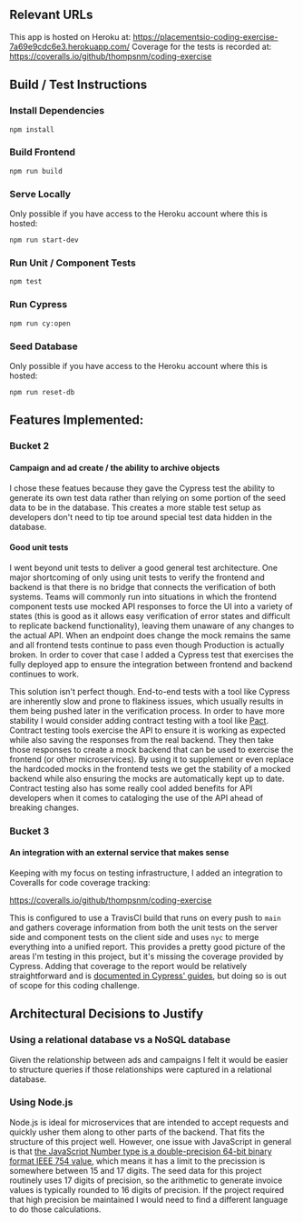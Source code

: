 ## Relevant URLs

This app is hosted on Heroku at: https://placementsio-coding-exercise-7a69e9cdc6e3.herokuapp.com/
Coverage for the tests is recorded at: https://coveralls.io/github/thompsnm/coding-exercise

## Build / Test Instructions

### Install Dependencies

```
npm install
```

### Build Frontend

```
npm run build
```

### Serve Locally

Only possible if you have access to the Heroku account where this is hosted:

```
npm run start-dev
```

### Run Unit / Component Tests

```
npm test
```

### Run Cypress

```
npm run cy:open
```

### Seed Database

Only possible if you have access to the Heroku account where this is hosted:

```
npm run reset-db
```

## Features Implemented:

### Bucket 2

#### Campaign and ad create / the ability to archive objects

I chose these featues because they gave the Cypress test the ability to generate its own test
data rather than relying on some portion of the seed data to be in the database. This creates
a more stable test setup as developers don't need to tip toe around special test data hidden
in the database.

#### Good unit tests

I went beyond unit tests to deliver a good general test architecture. One major shortcoming
of only using unit tests to verify the frontend and backend is that there is no bridge that
connects the verification of both systems. Teams will commonly run into situations in which
the frontend component tests use mocked API responses to force the UI into a variety of
states (this is good as it allows easy verification of error states and difficult to
replicate backend functionality), leaving them unaware of any changes to the actual API.
When an endpoint does change the mock remains the same and all frontend tests continue to
pass even though Production is actually broken. In order to cover that case I added a
Cypress test that exercises the fully deployed app to ensure the integration between
frontend and backend continues to work.

This solution isn't perfect though. End-to-end tests with a tool like Cypress are inherently
slow and prone to flakiness issues, which usually results in them being pushed later in the
verification process. In order to have more stability I would consider adding contract
testing with a tool like [Pact](https://pact.io/). Contract testing tools exercise the API
to ensure it is working as expected while also saving the responses from the real backend.
They then take those responses to create a mock backend that can be used to exercise the
frontend (or other microservices). By using it to supplement or even replace the hardcoded
mocks in the frontend tests we get the stability of a mocked backend while also ensuring the
mocks are automatically kept up to date. Contract testing also has some really cool added
benefits for API developers when it comes to cataloging the use of the API ahead of breaking
changes.

### Bucket 3

#### An integration with an external service that makes sense

Keeping with my focus on testing infrastructure, I added an integration to Coveralls for 
code coverage tracking:

https://coveralls.io/github/thompsnm/coding-exercise

This is configured to use a TravisCI build that runs on every push to `main` and gathers
coverage information from both the unit tests on the server side and component tests on the
client side and uses `nyc` to merge everything into a unified report. This provides a pretty
good picture of the areas I'm testing in this project, but it's missing the coverage 
provided by Cypress. Adding that coverage to the report would be relatively straightforward
and is [documented in Cypress' guides](https://docs.cypress.io/guides/tooling/code-coverage),
but doing so is out of scope for this coding challenge.

## Architectural Decisions to Justify

### Using a relational database vs a NoSQL database

Given the relationship between ads and campaigns I felt it would be easier to structure
queries if those relationships were captured in a relational database.

### Using Node.js

Node.js is ideal for microservices that are intended to accept requests and quickly usher
them along to other parts of the backend. That fits the structure of this project well.
However, one issue with JavaScript in general is that
[the JavaScript Number type is a double-precision 64-bit binary format IEEE 754 value](https://developer.mozilla.org/en-US/docs/Web/JavaScript/Reference/Global_Objects/Number#number_encoding),
which means it has a limit to the precission is somewhere between 15 and 17 digits. The
seed data for this project routinely uses 17 digits of precision, so the arithmetic to
generate invoice values is typically rounded to 16 digits of precision. If the project
required that high precision be maintained I would need to find a different language
to do those calculations.